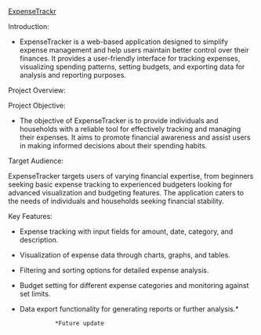 [ExpenseTrackr](nunusavi.github.io/index.html)

Introduction:
- ExpenseTracker is a web-based application designed to simplify expense management and help users maintain better control over their finances. It provides a user-friendly interface for tracking expenses, visualizing spending patterns, setting budgets, and exporting data for analysis and reporting purposes.

Project Overview:

 Project Objective:

- The objective of ExpenseTracker is to provide individuals and households with a reliable tool for effectively tracking and managing their expenses. It aims to promote financial awareness and assist users in making informed decisions about their spending habits.

Target Audience:

ExpenseTracker targets users of varying financial expertise, from beginners seeking basic expense tracking to experienced budgeters looking for advanced visualization and budgeting features. The application caters to the needs of individuals and households seeking financial stability.

Key Features:
- Expense tracking with input fields for amount, date, category, and description.
- Visualization of expense data through charts, graphs, and tables.
- Filtering and sorting options for detailed expense analysis.
- Budget setting for different expense categories and monitoring against set limits.
- Data export functionality for generating reports or further analysis.*


                *Future update 
